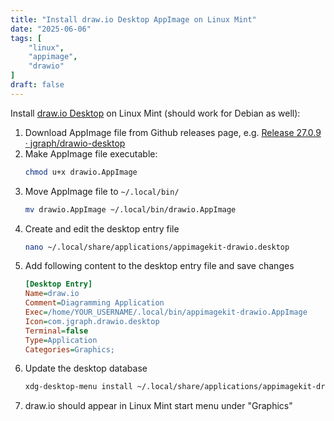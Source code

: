 ```yaml
---
title: "Install draw.io Desktop AppImage on Linux Mint"
date: "2025-06-06"
tags: [
    "linux",
    "appimage",
    "drawio"
]
draft: false
---
```


Install [draw.io Desktop](https://www.drawio.com/) on Linux Mint (should work for Debian as well):

1. Download AppImage file from Github releases page, e.g. [Release 27.0.9 · jgraph/drawio-desktop](https://github.com/jgraph/drawio-desktop/releases/tag/v27.0.9)
2. Make AppImage file executable: 
    ```bash
    chmod u+x drawio.AppImage
    ```
3. Move AppImage file to `~/.local/bin/`
    ```bash
    mv drawio.AppImage ~/.local/bin/drawio.AppImage
    ```
4. Create and edit the desktop entry file
    ```bash
    nano ~/.local/share/applications/appimagekit-drawio.desktop
    ```
5. Add following content to the desktop entry file and save changes
    ```ini
    [Desktop Entry]
    Name=draw.io
    Comment=Diagramming Application
    Exec=/home/YOUR_USERNAME/.local/bin/appimagekit-drawio.AppImage
    Icon=com.jgraph.drawio.desktop
    Terminal=false
    Type=Application
    Categories=Graphics;
    ```
6. Update the desktop database
    ```bash
    xdg-desktop-menu install ~/.local/share/applications/appimagekit-drawio.desktop 
    ```
7. draw.io should appear in Linux Mint start menu under "Graphics"

